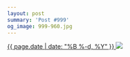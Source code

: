 ```yaml
---
layout: post
summary: 'Post #999'
og_image: 999-960.jpg
---
```


<p>
 <time>
  <a href="/999">
   {{ page.date | date: "%B %-d, %Y" }}
  </a>
 </time>
 <a href="/999">
  <img sizes="(min-width: 700px) 50vw, calc(100vw - 2rem)" src="{{ site.assets_url }}/999-480.jpg" srcset="{{ site.assets_url }}/999-240.jpg 240w, {{ site.assets_url }}/999-480.jpg 480w, {{ site.assets_url }}/999-720.jpg 720w, {{ site.assets_url }}/999-960.jpg 960w"/>
 </a>
</p>
